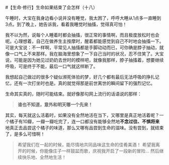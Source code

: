 #【生命⋅修行】生命如果结束了会怎样（十八）

午睡时，大宝在我身边看小说并没有睡觉，我太困了，呼呼大睡从1点多一直睡到3点。到了晚上，她告诉我，看着我睡觉时抽搐，觉得真可怕！

我不以为然，说每个人睡着时都会抽搐，很正常的事情啊，而且极度放松时也会呢。心理想着，自己在做养生主按摩时，醒着都能感觉到自己不时地会抽搐一下。可是大宝说：不一样啊，平常见人抽搐都是手脚动动而已，可你确是脖子抽动，就像一口气上不来那样。我在脑海里想象了一下自己当时的状况，忍不住笑了。大宝说，可能是因为她见过奶奶去世时的模样吧，就像我那样，脖子抽搐着，想要继续呼吸，可是终于不能，最后一口气就这样断了。

我想起自己做过的很多个疑似濒死体验的梦，好几个都有最后无法呼吸的挣扎记忆，还有一次打坐时也是。真的就觉得那是前世离世的瞬间留下的强烈记忆。

生命其实真的，随时可能结束。就好像那句网上流行的话语说的那样：

> **谁也不知道，意外和明天哪一个先来！**

其实，每天就这么活着时，如果没有全然地活在当下，又哪里是真正地活着呢？一个橘子有10瓣，一瓣一瓣吃完了，连一口都没有能够全然地**不念过往、不惧将来**地真正去品尝这个橘子的味道，那么又哪有品尝到生命的滋味。没有尝到，就结束了，是多么可惜啊！



> 希望我们在一起的时候，能尽情地共同品味这生命的佳肴美酒！
> 希望我离开的时候，你能像庄子一样鼓盆而歌，庆祝我开启了一段新的冒险...
> 然后继续快乐地、全然地生活！